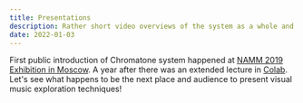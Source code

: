 ```yaml
---
title: Presentations
description: Rather short video overviews of the system as a whole and also it's parts 
date: 2022-01-03
---
```


First public introduction of Chromatone system happened at [NAMM 2019 Exhibition in Moscow](./namm-19/index.md). A year after there was an extended lecture in [Colab](./colab-20/index.md). Let's see what happens to be the next place and audience to present visual music exploration techniques!

